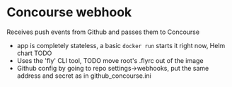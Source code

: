 # Concourse webhook
Receives push events from Github and passes them to Concourse

 * app is completely stateless, a basic `docker run` starts it right now, Helm chart TODO
 * Uses the 'fly' CLI tool, TODO move root's .flyrc out of the image
 * Github config by going to repo settings->webhooks, put the same address and secret as in github_concourse.ini

